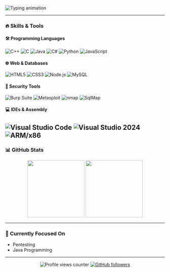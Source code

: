 <div>
  <img src="https://readme-typing-svg.demolab.com?font=Fira+Code&pause=1000&color=00FF00&width=435&lines=Hey+there,+I'm+ Antonio!;Coder+%7C+Penetration Tester" alt="Typing animation" />
</div>

---

### 🔥 **Skills & Tools**  
#### 🛠 **Programming Languages**  
![C++](https://img.shields.io/badge/C++-00599C?style=for-the-badge&logo=c%2B%2B&logoColor=white)
![C](https://img.shields.io/badge/C-A8B9CC?style=for-the-badge&logo=c&logoColor=black)
![Java](https://img.shields.io/badge/Java-007396?style=for-the-badge&logo=java&logoColor=white)
![C#](https://img.shields.io/badge/C%23-239120?style=for-the-badge&logo=c-sharp&logoColor=white)
![Python](https://img.shields.io/badge/Python-3776AB?style=for-the-badge&logo=python&logoColor=white)
![JavaScript](https://img.shields.io/badge/JavaScript-F7DF1E?style=for-the-badge&logo=javascript&logoColor=black)

#### 🌐 **Web & Databases**  
![HTML5](https://img.shields.io/badge/HTML5-E34F26?style=for-the-badge&logo=html5&logoColor=white)
![CSS3](https://img.shields.io/badge/CSS3-1572B6?style=for-the-badge&logo=css3&logoColor=white)
![Node.js](https://img.shields.io/badge/Node.js-339933?style=for-the-badge&logo=node.js&logoColor=white)
![MySQL](https://img.shields.io/badge/MySQL-4479A1?style=for-the-badge&logo=mysql&logoColor=white)

#### 🔐 **Security Tools**  
![Burp Suite](https://img.shields.io/badge/Burp_Suite-FF6633?style=for-the-badge&logo=burp-suite&logoColor=white)
![Metasploit](https://img.shields.io/badge/Metasploit-ED1C24?style=for-the-badge)
![nmap](https://img.shields.io/badge/nmap-000000?style=for-the-badge&logo=nmap&logoColor=white)
![SqlMap](https://img.shields.io/badge/SqlMap-FF0000?style=for-the-badge)

#### 💻 **IDEs & Assembly**  
![Visual Studio Code](https://img.shields.io/badge/VS_Code-007ACC?style=for-the-badge&logo=visual-studio-code&logoColor=white)
![Visual Studio 2024](https://img.shields.io/badge/Visual_Studio_2024-5C2D91?style=for-the-badge)
![ARM/x86](https://img.shields.io/badge/ARM/x86-0091BD?style=for-the-badge)
---

### 📊 **GitHub Stats**  
<div align="center">
  <img height="180em" src="https://github-readme-stats.vercel.app/api?username=Darkeox34&show_icons=true&theme=radical&hide_border=true" />
  <img height="180em" src="https://github-readme-stats.vercel.app/api/top-langs/?username=Darkeox34&layout=compact&theme=radical&hide_border=true" />
</div>

---

### 🎯 **Currently Focused On**  
- Pentesting 
- Java Programming 

---

<div align="center">
  <img src="https://komarev.com/ghpvc/?username=Darkeox34&label=Profile+Views&color=red&style=flat" alt="Profile views counter" />  
  <a href="https://github.com/Darkeox34?tab=followers">
    <img src="https://img.shields.io/github/followers/Darkeox34?label=Follow%20Me&style=social" alt="GitHub followers" />
  </a>
</div>
